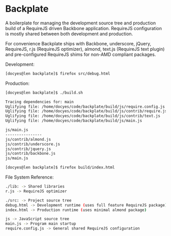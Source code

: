 Backplate
===========

A boilerplate for managing the development source tree and production build of a RequireJS driven Backbone application.
RequireJS configuration is mostly shared between both development and production. 

For convenience Backplate ships with Backbone, underscore, jQuery, RequireJS, r.js (RequireJS optimizer), almond, text.js (RequireJS text plugin) 
and pre-configured RequireJS shims for non-AMD compliant packages.

Development:
```sh
[docyes@len backplate]$ firefox src/debug.html
```

Production:
```sh
[docyes@len backplate]$ ./build.sh 

Tracing dependencies for: main
Uglifying file: /home/docyes/code/backplate/build/js/require.config.js
Uglifying file: /home/docyes/code/backplate/build/js/contrib/require.js
Uglifying file: /home/docyes/code/backplate/build/js/contrib/text.js
Uglifying file: /home/docyes/code/backplate/build/js/main.js

js/main.js
----------------
js/contrib/almond.js
js/contrib/underscore.js
js/contrib/jquery.js
js/contrib/backbone.js
js/main.js

[docyes@len backplate]$ firefox build/index.html
```

File System Reference:
```sh
./lib: -> Shared libraries 
r.js -> RequireJS optimizer

./src: -> Project source tree
debug.html -> Development runtime (uses full feature RequireJS package)
index.html -> Production runtime (uses minimal almond package)

js -> JavaScript source tree
main.js -> Program main startup
require.config.js -> General shared RequireJS configuration
```



